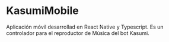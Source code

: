 # KasumiMobile
Aplicación móvil desarrollad en React Native y Typescript. Es un controlador para el reproductor de Música del bot Kasumi.
